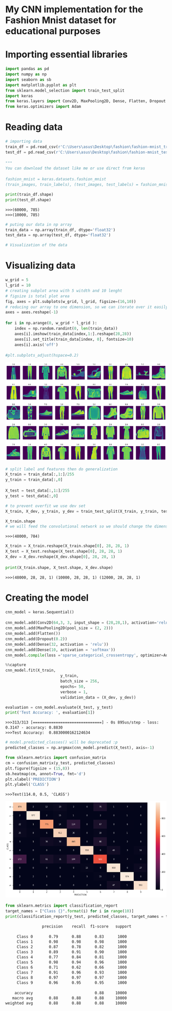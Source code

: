 # My CNN implementation for the Fashion Mnist dataset for educational purposes

# Importing essential libraries
```python
import pandas as pd
import numpy as np
import seaborn as sb
import matplotlib.pyplot as plt
from sklearn.model_selection import train_test_split
import keras
from keras.layers import Conv2D, MaxPooling2D, Dense, Flatten, Dropout
from keras.optimizers import Adam
```

# Reading data
```python
# importing data
train_df = pd.read_csv(r'C:\Users\asus\Desktop\fashion\fashion-mnist_train.csv', sep=',')
test_df = pd.read_csv(r'C:\Users\asus\Desktop\fashion\fashion-mnist_test.csv', sep=',')

""" 
You can download the dataset like me or use direct from keras

fashion_mnist = keras.datasets.fashion_mnist
(train_images, train_labels), (test_images, test_labels) = fashion_mnist.load_data()""";
```


```python
print(train_df.shape)
print(test_df.shape)
```

    >>>(60000, 785)
    >>>(10000, 785)
    


```python
# puting our data in np array
train_data = np.array(train_df, dtype='float32')
test_data = np.array(test_df, dtype='float32')
```


```python
# Visualization of the data
```

# Visualizing data
```python
w_grid = 5
l_grid = 10
# creating subplot area with 5 witdth and 10 lenght
# figsize is total plot area
fig, axes = plt.subplots(w_grid, l_grid, figsize=(16,10)) 
# reducing our array to one dimension, so we can iterate over it easily
axes = axes.reshape(-1)

for i in np.arange(0, w_grid * l_grid ):
    index = np.random.randint(0, len(train_data))
    axes[i].imshow(train_data[index,1:].reshape(28,28))
    axes[i].set_title(train_data[index, 0], fontsize=10)
    axes[i].axis('off')
    
#plt.subplots_adjust(hspace=0.2)
```


![png](https://github.com/Sekomer/CNN-Fashion/blob/main/photos/output_5_0.png)



```python
# split label and features then do generalization
X_train = train_data[:,1:]/255
y_train = train_data[:,0]

X_test = test_data[:,1:]/255
y_test = test_data[:,0]
```


```python
# to prevent overfit we use dev set
X_train, X_dev, y_train, y_dev = train_test_split(X_train, y_train, test_size=0.2, random_state=42)
```


```python
X_train.shape
# we will feed the convolutional network so we should change the dimensions
```




    >>>(48000, 784)




```python
X_train = X_train.reshape(X_train.shape[0], 28, 28, 1)
X_test = X_test.reshape(X_test.shape[0], 28, 28, 1)
X_dev = X_dev.reshape(X_dev.shape[0], 28, 28, 1)

print(X_train.shape, X_test.shape, X_dev.shape)
```

    >>>(48000, 28, 28, 1) (10000, 28, 28, 1) (12000, 28, 28, 1)
    

# Creating the model


```python
cnn_model = keras.Sequential()

cnn_model.add(Conv2D(64,3, 3, input_shape = (28,28,1), activation='relu'))
cnn_model.add(MaxPooling2D(pool_size = (2, 2)))
cnn_model.add(Flatten())
cnn_model.add(Dropout(0.2))
cnn_model.add(Dense(32, activation = 'relu'))
cnn_model.add(Dense(10, activation = 'softmax'))
cnn_model.compile(loss ='sparse_categorical_crossentropy', optimizer=Adam(lr=0.003),metrics =['accuracy'])
```


```python
%%capture
cnn_model.fit(X_train,
                        y_train,
                        batch_size = 256,
                        epochs= 50,
                        verbose = 1,
                        validation_data = (X_dev, y_dev))
```


```python
evaluation = cnn_model.evaluate(X_test, y_test)
print('Test Accuracy: ', evaluation[1])
```

    >>>313/313 [==============================] - 0s 895us/step - loss: 0.3147 - accuracy: 0.8830
    >>>Test Accuracy:  0.8830000162124634
    


```python
# model.predicted_classes() will be deprecated :p
predicted_classes = np.argmax(cnn_model.predict(X_test), axis=-1)
```


```python
from sklearn.metrics import confusion_matrix
cm = confusion_matrix(y_test, predicted_classes)
plt.figure(figsize = (15,8))
sb.heatmap(cm, annot=True, fmt='d')
plt.xlabel('PREDICTION')
plt.ylabel('CLASS')

```




    >>>Text(114.0, 0.5, 'CLASS')




![png](https://github.com/Sekomer/CNN-Fashion/blob/main/photos/output_15_1.png)



```python
from sklearn.metrics import classification_report
target_names = ["Class {}".format(i) for i in range(10)]
print(classification_report(y_test, predicted_classes, target_names = target_names))
```

                    precision    recall  f1-score   support
    
         Class 0       0.79      0.88      0.83      1000
         Class 1       0.98      0.98      0.98      1000
         Class 2       0.87      0.78      0.82      1000
         Class 3       0.89      0.91      0.90      1000
         Class 4       0.77      0.84      0.81      1000
         Class 5       0.98      0.94      0.96      1000
         Class 6       0.71      0.62      0.66      1000
         Class 7       0.91      0.96      0.93      1000
         Class 8       0.97      0.97      0.97      1000
         Class 9       0.96      0.95      0.95      1000
    
        accuracy                           0.88     10000
       macro avg       0.88      0.88      0.88     10000
    weighted avg       0.88      0.88      0.88     10000
    
    
